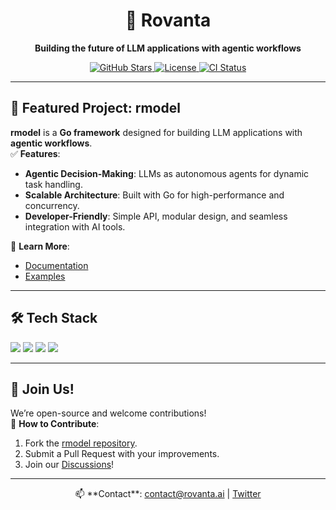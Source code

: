 <h1 align="center">
  🚀 Rovanta
</h1>

<p align="center">
  <strong>Building the future of LLM applications with agentic workflows</strong>
</p>

<p align="center">
  <a href="https://github.com/rovanta/rmodel/stargazers">
    <img src="https://img.shields.io/github/stars/rovanta/rmodel?style=flat-square&logo=github" alt="GitHub Stars"/>
  </a>
  <a href="https://github.com/rovanta/rmodel/blob/main/LICENSE">
    <img src="https://img.shields.io/github/license/Rovanta/rmodel" alt="License"/>
  </a>
  <a href="https://github.com/rovanta/rmodel/actions">
    <img src="https://img.shields.io/github/actions/workflow/status/rovanta/rmodel/ci.yml?label=CI&style=flat-square" alt="CI Status"/>
  </a>
</p>

---

## 🌟 **Featured Project: rmodel**

**rmodel** is a **Go framework** designed for building LLM applications with **agentic workflows**.  
✅ **Features**:
- **Agentic Decision-Making**: LLMs as autonomous agents for dynamic task handling.
- **Scalable Architecture**: Built with Go for high-performance and concurrency.
- **Developer-Friendly**: Simple API, modular design, and seamless integration with AI tools.


🔗 **Learn More**:
- [Documentation](https://github.com/rovanta/rmodel/docs)
- [Examples](https://github.com/rovanta/rmodel/examples)

---

## 🛠️ **Tech Stack**
<p align="left">
  <img src="https://img.shields.io/badge/Go-00ADD8?style=flat-square&logo=go&logoColor=white"/>
  <img src="https://img.shields.io/badge/Python-3776AB?style=flat-square&logo=python&logoColor=white"/>
  <img src="https://img.shields.io/badge/Kubernetes-326CE5?style=flat-square&logo=kubernetes&logoColor=white"/>
  <img src="https://img.shields.io/badge/LLMs-OpenAI-blue?style=flat-square"/>
</p>

---

## 🤝 **Join Us!**
We’re open-source and welcome contributions!  
🔧 **How to Contribute**:
1. Fork the [rmodel repository](https://github.com/rovanta/rmodel).
2. Submit a Pull Request with your improvements.
3. Join our [Discussions](https://github.com/rovanta/rmodel/discussions)!

---

<p align="center">
  📫 **Contact**: <a href="mailto:contact@rovanta.ai">contact@rovanta.ai</a> | 
  <a href="https://github.com/Rovanta">Twitter</a>
</p>
